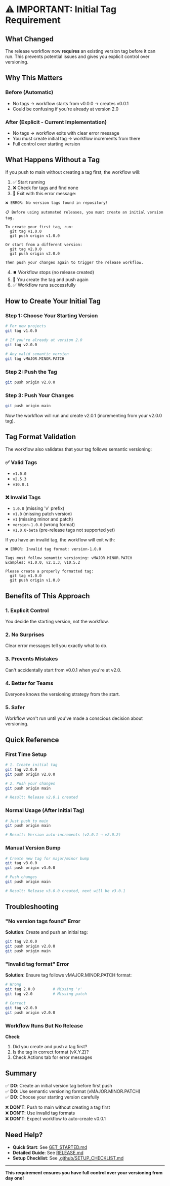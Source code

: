 # ⚠️ IMPORTANT: Initial Tag Requirement

## What Changed

The release workflow now **requires** an existing version tag before it can run. This prevents potential issues and gives you explicit control over versioning.

## Why This Matters

### Before (Automatic)

- No tags → workflow starts from v0.0.0 → creates v0.0.1
- Could be confusing if you're already at version 2.0

### After (Explicit - Current Implementation)

- No tags → workflow exits with clear error message
- You must create initial tag → workflow increments from there
- Full control over starting version

## What Happens Without a Tag

If you push to main without creating a tag first, the workflow will:

1. ✅ Start running
2. ❌ Check for tags and find none
3. 🛑 Exit with this error message:

```
❌ ERROR: No version tags found in repository!

📋 Before using automated releases, you must create an initial version tag.

To create your first tag, run:
  git tag v1.0.0
  git push origin v1.0.0

Or start from a different version:
  git tag v2.0.0
  git push origin v2.0.0

Then push your changes again to trigger the release workflow.
```

4. ⏹️ Workflow stops (no release created)
5. 📝 You create the tag and push again
6. ✅ Workflow runs successfully

## How to Create Your Initial Tag

### Step 1: Choose Your Starting Version

```bash
# For new projects
git tag v1.0.0

# If you're already at version 2.0
git tag v2.0.0

# Any valid semantic version
git tag vMAJOR.MINOR.PATCH
```

### Step 2: Push the Tag

```bash
git push origin v2.0.0
```

### Step 3: Push Your Changes

```bash
git push origin main
```

Now the workflow will run and create v2.0.1 (incrementing from your v2.0.0 tag).

## Tag Format Validation

The workflow also validates that your tag follows semantic versioning:

### ✅ Valid Tags

- `v1.0.0`
- `v2.5.3`
- `v10.0.1`

### ❌ Invalid Tags

- `1.0.0` (missing 'v' prefix)
- `v1.0` (missing patch version)
- `v1` (missing minor and patch)
- `version-1.0.0` (wrong format)
- `v1.0.0-beta` (pre-release tags not supported yet)

If you have an invalid tag, the workflow will exit with:

```
❌ ERROR: Invalid tag format: version-1.0.0

Tags must follow semantic versioning: vMAJOR.MINOR.PATCH
Examples: v1.0.0, v2.1.3, v10.5.2

Please create a properly formatted tag:
  git tag v1.0.0
  git push origin v1.0.0
```

## Benefits of This Approach

### 1. Explicit Control

You decide the starting version, not the workflow.

### 2. No Surprises

Clear error messages tell you exactly what to do.

### 3. Prevents Mistakes

Can't accidentally start from v0.0.1 when you're at v2.0.

### 4. Better for Teams

Everyone knows the versioning strategy from the start.

### 5. Safer

Workflow won't run until you've made a conscious decision about versioning.

## Quick Reference

### First Time Setup

```bash
# 1. Create initial tag
git tag v2.0.0
git push origin v2.0.0

# 2. Push your changes
git push origin main

# Result: Release v2.0.1 created
```

### Normal Usage (After Initial Tag)

```bash
# Just push to main
git push origin main

# Result: Version auto-increments (v2.0.1 → v2.0.2)
```

### Manual Version Bump

```bash
# Create new tag for major/minor bump
git tag v3.0.0
git push origin v3.0.0

# Push changes
git push origin main

# Result: Release v3.0.0 created, next will be v3.0.1
```

## Troubleshooting

### "No version tags found" Error

**Solution**: Create and push an initial tag:

```bash
git tag v2.0.0
git push origin v2.0.0
git push origin main
```

### "Invalid tag format" Error

**Solution**: Ensure tag follows vMAJOR.MINOR.PATCH format:

```bash
# Wrong
git tag 2.0.0        # Missing 'v'
git tag v2.0         # Missing patch

# Correct
git tag v2.0.0
git push origin v2.0.0
```

### Workflow Runs But No Release

**Check**:

1. Did you create and push a tag first?
2. Is the tag in correct format (vX.Y.Z)?
3. Check Actions tab for error messages

## Summary

✅ **DO**: Create an initial version tag before first push  
✅ **DO**: Use semantic versioning format (vMAJOR.MINOR.PATCH)  
✅ **DO**: Choose your starting version carefully

❌ **DON'T**: Push to main without creating a tag first  
❌ **DON'T**: Use invalid tag formats  
❌ **DON'T**: Expect workflow to auto-create v0.0.1

## Need Help?

- **Quick Start**: See [GET_STARTED.md](GET_STARTED.md)
- **Detailed Guide**: See [RELEASE.md](RELEASE.md)
- **Setup Checklist**: See [.github/SETUP_CHECKLIST.md](.github/SETUP_CHECKLIST.md)

---

**This requirement ensures you have full control over your versioning from day one!**
